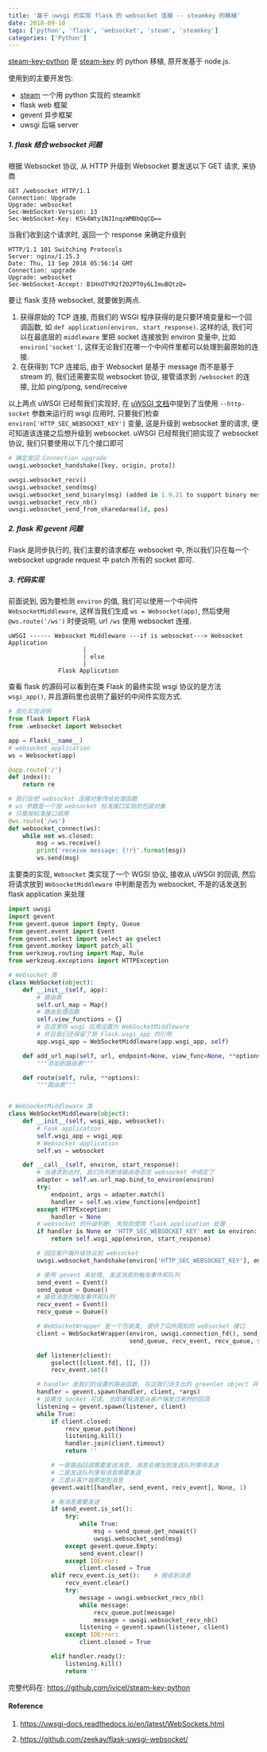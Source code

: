 ```yaml
---
title: '基于 uwsgi 的实现 flask 的 websocket 连接 -- steamkey 的移植'
date: 2018-09-10
tags: ['python', 'flask', 'websocket', 'steam', 'steamkey']
categories: ['Python']
---
```


[steam-key-python](https://github.com/ivicel/steam-key-python) 是 [steam-key](https://github.com/zyfworks/steam-key) 的 python 移植, 原开发基于 node.js.

使用到的主要开发包:

- [steam](https://github.com/ValvePython/steam) 一个用 python 实现的 steamkit
- flask web 框架
- gevent 异步框架
- uwsgi 后端 server

##### 1. flask 结合 websocket 问题

根据 Websocket 协议, 从 HTTP 升级到 Websocket 要发送以下 GET 请求, 来协商

```
GET /websocket HTTP/1.1
Connection: Upgrade
Upgrade: websocket
Sec-WebSocket-Version: 13
Sec-WebSocket-Key: KSk4Wty1NJInqzWMBbQqCQ==
```

当我们收到这个请求时, 返回一个 response 来确定升级到

```
HTTP/1.1 101 Switching Protocols
Server: nginx/1.15.3
Date: Thu, 13 Sep 2018 05:56:14 GMT
Connection: upgrade
Upgrade: websocket
Sec-WebSocket-Accept: B1HnOTYR2fZO2PT0y6LImuBQtzQ=
```

要让 flask 支持 websocket, 就要做到两点.

1. 获得原始的 TCP 连接, 而我们的 WSGI 程序获得的是只要环境变量和一个回调函数, 如 `def application(environ, start_response)`. 这样的话, 我们可以在最底层的 `middleware` 里把 socket 连接放到 environ 变量中, 比如 `environ['socket']`, 这样无论我们在哪一个中间件里都可以处理到最原始的连接.
2. 在获得到 TCP 连接后, 由于 Websocket 是基于 message 而不是基于 stream 的, 我们还需要实现 websocket 协议, 接管请求到 `/websocket` 的连接, 比如 ping/pong, send/receive

以上两点 uWSGI 已经帮我们实现好, 在 [uWSGI 文档](https://uwsgi-docs.readthedocs.io/en/latest/WebSockets.html)中提到了当使用 `--http-socket` 参数来运行的 wsgi 应用时, 只要我们检查 `environ['HTTP_SEC_WEBSOCKET_KEY']` 变量, 这是升级到 websocket 里的请求, 便可知道该连接之后想升级到 websocket. uWSGI 已经帮我们把实现了 websocket 协议, 我们只要使用以下几个接口即可

```python
# 确定发回 Connection upgrade
uwsgi.websocket_handshake([key, origin, proto])

uwsgi.websocket_recv()
uwsgi.websocket_send(msg)
uwsgi.websocket_send_binary(msg) (added in 1.9.21 to support binary messages)
uwsgi.websocket_recv_nb()
uwsgi.websocket_send_from_sharedarea(id, pos)
```

##### 2. flask 和 gevent 问题

Flask 是同步执行的, 我们主要的请求都在 websocket 中, 所以我们只在每一个 websocket upgrade request 中 patch 所有的 socket 即可.

##### 3. 代码实现

前面说到, 因为要检测 `environ` 的值, 我们可以使用一个中间件 `WebsocketMiddleware`, 这样当我们生成 `ws = Websocket(app)`, 然后使用 `@ws.route('/ws')` 时便说明, url `/ws` 使用 websocket 连接.

```
uWSGI ------ Websocket Middleware ---if is websocket---> Websocket Application
					 |
                     | else
                     |
              Flask Application
```

查看 flask 的源码可以看到在类 Flask 的最终实现 wsgi 协议的是方法 `wsgi_app()`, 并且源码里也说明了最好的中间件实现方式.

```python
# 简化实现说明
from flask import Flask
from .websocket import Websocket

app = Flask(__name__)
# websocket_application
ws = Websocket(app)

@app.route('/')
def index():
    return re

# 我们会把 websocket 连接对象传给处理函数
# ws 参数是一个按 websocket 标准接口实现的包装对象
# 只需按标准接口调用
@ws.route('/ws')
def websocket_connect(ws):
    while not ws.closed:
        msg = ws.receive()
        print('receive message: {!r}'.format(msg))
        ws.send(msg)

```

主要类的实现, `Websocket` 类实现了一个 WGSI 协议, 接收从 uWSGI 的回调, 然后将请求放到 `WebsocketMiddleware` 中判断是否为 websocket, 不是的话发送到 flask application 来处理

```python
import uwsgi
import gevent
from gevent.queue import Empty, Queue
from gevent.event import Event
from gevent.select import select as gselect
from gevent.monkey import patch_all
from werkzeug.routing import Map, Rule
from werkzeug.exceptions import HTTPException

# Websocket 类
class WebSocket(object):
    def __init__(self, app):
        # 路由表
        self.url_map = Map()
        # 路由处理函数
        self.view_functions = {}
        # 在这里将 wsgi 应用设置为 WebSocketMiddleware
        # 并且我们还保留了原 Flask.wsgi_app 的引用
        app.wsgi_app = WebSocketMiddleware(app.wsgi_app, self)

    def add_url_map(self, url, endpoint=None, view_func=None, **options):
        """添加到路由表"""

    def route(self, rule, **options):
        """路由表"""


# WebSocketMiddleware 类
class WebSocketMiddleware(object):
    def __init__(self, wsgi_app, websocket):
        # Fask application
        self.wsgi_app = wsgi_app
        # Websocket application
        self.ws = websocket

    def __call__(self, environ, start_response):
        # 当请求到达时, 我们先判断该路由是否在 websocket 中绑定了
        adapter = self.ws.url_map.bind_to_environ(environ)
        try:
            endpoint, args = adapter.match()
            handler = self.ws.view_functions[endpoint]
        except HTTPException:
            handler = None
		# websocket 的升级判断, 失败则使用 flask application 处理
        if handler is None or 'HTTP_SEC_WEBSOCKET_KEY' not in environ:
            return self.wsgi_app(environ, start_response)

		# 回应客户端升级协议到 websocket
        uwsgi.websocket_handshake(environ['HTTP_SEC_WEBSOCKET_KEY'], environ.get('HTTP_ORIGIN', ''))

        # 使用 gevent 来处理, 发送消息的触发事件和队列
        send_event = Event()
        send_queue = Queue()
		# 接收消息的触发事件和队列
        recv_event = Event()
        recv_queue = Queue()

		# WebSocketWrapper 是一个包装类, 提供了众所周知的 websocket 接口
        client = WebSocketWrapper(environ, uwsgi.connection_fd(), send_event,
                                  send_queue, recv_event, recv_queue, self.ws.timeout)

        def listener(client):
            gselect([client.fd], [], [])
            recv_event.set()

		# handler 是我们的设置的路由函数, 在这我们派生出的 greenlet object 并把 weboscket wrapper 传给它
        handler = gevent.spawn(handler, client, *args)
        # 设置当 socket 可读, 也即是有消息从客户端发过来时的回调
        listening = gevent.spawn(listener, client)
        while True:
            if client.closed:
                recv_queue.put(None)
                listening.kill()
                handler.join(client.timeout)
                return ''

			# 一是路由回调需要发送消息, 消息会被加到发送队列等待发送
            # 二是发送队列里有消息需要发送
            # 三是从客户端那收到消息
            gevent.wait([handler, send_event, recv_event], None, 1)

            # 有消息需要发送
            if send_event.is_set():
                try:
                    while True:
                        msg = send_queue.get_nowait()
                        uwsgi.websocket_send(msg)
                except gevent.queue.Empty:
                    send_event.clear()
                except IOError:
                    client.closed = True
            elif recv_event.is_set():    # 接收到消息
                recv_event.clear()
                try:
                    message = uwsgi.websocket_recv_nb()
                    while message:
                        recv_queue.put(message)
                        message = uwsgi.websocket_recv_nb()
                    listening = gevent.spawn(listener, client)
                except IOError:
                    client.closed = True

            elif handler.ready():
                listening.kill()
                return ''
```

完整代码在: https://github.com/ivicel/steam-key-python

#### Reference

1. https://uwsgi-docs.readthedocs.io/en/latest/WebSockets.html

2. https://github.com/zeekay/flask-uwsgi-websocket/
